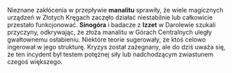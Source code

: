 Nieznane zakłócenia w przepływie **manalitu** sprawiły, że wiele magicznych urządzeń w Złotych Kręgach zaczęło działać niestabilnie lub całkowicie przestało funkcjonować. **Sinogóra** i badacze z **Izzet** w Darolewie szukali przyczyny, odkrywając, że złoża manalitu w Górach Centralnych uległy gwałtownemu osłabieniu. Niektóre teorie sugerowały, że ktoś celowo ingerował w jego strukturę. Kryzys został zażegnany, ale do dziś uważa się, że ten incydent był testem potężnej siły lub nadchodzącym zwiastunem czegoś większego.